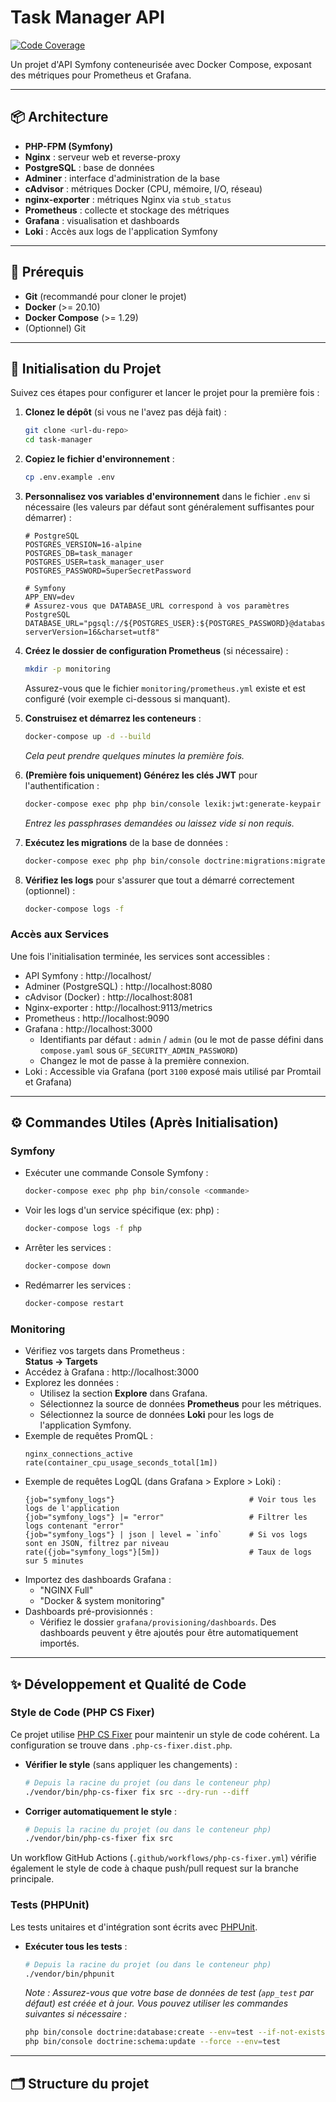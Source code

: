 # Task Manager API

[![Code Coverage](.github/badges/coverage.svg)](./.github/badges/coverage.svg)

Un projet d'API Symfony conteneurisée avec Docker Compose, exposant des métriques pour Prometheus et Grafana.

---

## 📦 Architecture

- **PHP-FPM (Symfony)**  
- **Nginx** : serveur web et reverse-proxy  
- **PostgreSQL** : base de données  
- **Adminer** : interface d'administration de la base  
- **cAdvisor** : métriques Docker (CPU, mémoire, I/O, réseau)  
- **nginx-exporter** : métriques Nginx via `stub_status`  
- **Prometheus** : collecte et stockage des métriques  
- **Grafana** : visualisation et dashboards  
- **Loki** : Accès aux logs de l'application Symfony

---

## 🔧 Prérequis

- **Git** (recommandé pour cloner le projet)
- **Docker** (>= 20.10)  
- **Docker Compose** (>= 1.29)  
- (Optionnel) Git  

---

## 🚀 Initialisation du Projet

Suivez ces étapes pour configurer et lancer le projet pour la première fois :

1.  **Clonez le dépôt** (si vous ne l'avez pas déjà fait) :
    ```bash
    git clone <url-du-repo>
    cd task-manager
    ```

2.  **Copiez le fichier d'environnement** :
    ```bash
    cp .env.example .env
    ```

3.  **Personnalisez vos variables d'environnement** dans le fichier `.env` si nécessaire (les valeurs par défaut sont généralement suffisantes pour démarrer) :
    ```dotenv
    # PostgreSQL
    POSTGRES_VERSION=16-alpine
    POSTGRES_DB=task_manager
    POSTGRES_USER=task_manager_user
    POSTGRES_PASSWORD=SuperSecretPassword

    # Symfony
    APP_ENV=dev
    # Assurez-vous que DATABASE_URL correspond à vos paramètres PostgreSQL
    DATABASE_URL="pgsql://${POSTGRES_USER}:${POSTGRES_PASSWORD}@database:5432/${POSTGRES_DB}?serverVersion=16&charset=utf8"
    ```

4.  **Créez le dossier de configuration Prometheus** (si nécessaire) :
    ```bash
    mkdir -p monitoring
    ```
    Assurez-vous que le fichier `monitoring/prometheus.yml` existe et est configuré (voir exemple ci-dessous si manquant).

5.  **Construisez et démarrez les conteneurs** :
    ```bash
    docker-compose up -d --build
    ```
    *Cela peut prendre quelques minutes la première fois.*

6.  **(Première fois uniquement) Générez les clés JWT** pour l'authentification :
    ```bash
    docker-compose exec php php bin/console lexik:jwt:generate-keypair --skip-if-exists
    ```
    *Entrez les passphrases demandées ou laissez vide si non requis.*

7.  **Exécutez les migrations** de la base de données :
    ```bash
    docker-compose exec php php bin/console doctrine:migrations:migrate --no-interaction
    ```

8.  **Vérifiez les logs** pour s'assurer que tout a démarré correctement (optionnel) :
    ```bash
    docker-compose logs -f
    ```

### Accès aux Services

Une fois l'initialisation terminée, les services sont accessibles :

- API Symfony : http://localhost/  
- Adminer (PostgreSQL) : http://localhost:8080  
- cAdvisor (Docker) : http://localhost:8081  
- Nginx-exporter : http://localhost:9113/metrics  
- Prometheus : http://localhost:9090  
- Grafana : http://localhost:3000  
  - Identifiants par défaut : `admin` / `admin` (ou le mot de passe défini dans `compose.yaml` sous `GF_SECURITY_ADMIN_PASSWORD`)
  - Changez le mot de passe à la première connexion.
- Loki : Accessible via Grafana (port `3100` exposé mais utilisé par Promtail et Grafana)

---

## ⚙️ Commandes Utiles (Après Initialisation)

### Symfony

- Exécuter une commande Console Symfony :
  ```bash
  docker-compose exec php php bin/console <commande>
  ```
- Voir les logs d'un service spécifique (ex: php) :
  ```bash
  docker-compose logs -f php
  ```
- Arrêter les services :
  ```bash
  docker-compose down
  ```
- Redémarrer les services :
  ```bash
  docker-compose restart
  ```

### Monitoring

- Vérifiez vos targets dans Prometheus :  
  **Status → Targets**  
- Accédez à Grafana : http://localhost:3000
- Explorez les données :
  - Utilisez la section **Explore** dans Grafana.
  - Sélectionnez la source de données **Prometheus** pour les métriques.
  - Sélectionnez la source de données **Loki** pour les logs de l'application Symfony.
- Exemple de requêtes PromQL :
  ```promql
  nginx_connections_active
  rate(container_cpu_usage_seconds_total[1m])
  ```
- Exemple de requêtes LogQL (dans Grafana > Explore > Loki) :
  ```logql
  {job="symfony_logs"}                              # Voir tous les logs de l'application
  {job="symfony_logs"} |= "error"                   # Filtrer les logs contenant "error"
  {job="symfony_logs"} | json | level = `info`      # Si vos logs sont en JSON, filtrez par niveau
  rate({job="symfony_logs"}[5m])                    # Taux de logs sur 5 minutes
  ```
- Importez des dashboards Grafana :
  - "NGINX Full"
  - "Docker & system monitoring"
- Dashboards pré-provisionnés :
  - Vérifiez le dossier `grafana/provisioning/dashboards`. Des dashboards peuvent y être ajoutés pour être automatiquement importés.

---

## ✨ Développement et Qualité de Code

### Style de Code (PHP CS Fixer)

Ce projet utilise [PHP CS Fixer](https://github.com/PHP-CS-Fixer/PHP-CS-Fixer) pour maintenir un style de code cohérent. La configuration se trouve dans `.php-cs-fixer.dist.php`.

- **Vérifier le style** (sans appliquer les changements) :
  ```bash
  # Depuis la racine du projet (ou dans le conteneur php)
  ./vendor/bin/php-cs-fixer fix src --dry-run --diff
  ```

- **Corriger automatiquement le style** :
  ```bash
  # Depuis la racine du projet (ou dans le conteneur php)
  ./vendor/bin/php-cs-fixer fix src
  ```

Un workflow GitHub Actions (`.github/workflows/php-cs-fixer.yml`) vérifie également le style de code à chaque push/pull request sur la branche principale.

### Tests (PHPUnit)

Les tests unitaires et d'intégration sont écrits avec [PHPUnit](https://phpunit.de/).

- **Exécuter tous les tests** :
  ```bash
  # Depuis la racine du projet (ou dans le conteneur php)
  ./vendor/bin/phpunit
  ```
  *Note : Assurez-vous que votre base de données de test (`app_test` par défaut) est créée et à jour. Vous pouvez utiliser les commandes suivantes si nécessaire :*
  ```bash
  php bin/console doctrine:database:create --env=test --if-not-exists
  php bin/console doctrine:schema:update --force --env=test
  ```

---

## 🗂 Structure du projet

```